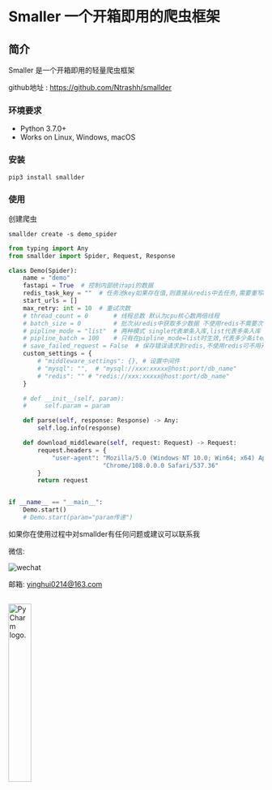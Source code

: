 # Smaller 一个开箱即用的爬虫框架


## 简介

Smaller 是一个开箱即用的轻量爬虫框架

github地址 : https://github.com/Ntrashh/smallder



### 环境要求
 - Python 3.7.0+
 - Works on Linux, Windows, macOS

### 安装
```cmd
pip3 install smallder
```

### 使用
创建爬虫
```shell
smallder create -s demo_spider
```

```python
from typing import Any
from smallder import Spider, Request, Response

class Demo(Spider):
    name = "demo"
    fastapi = True  # 控制内部统计api的数据
    redis_task_key = ""  # 任务池key如果存在值,则直接从redis中去任务,需要重写make_request_for_redis
    start_urls = []
    max_retry: int = 10  # 重试次数
    # thread_count = 0       # 线程总数 默认为cpu核心数两倍线程
    # batch_size = 0         # 批次从redis中获取多少数据 不使用redis不需要次参数
    # pipline_mode = "list"  # 两种模式 single代表单条入库,list代表多条入库 默认为single
    # pipline_batch = 100    # 只有在pipline_mode=list时生效,代表多少条item进入pipline,默认100
    # save_failed_request = False  # 保存错误请求到redis,不使用redis可不用开启
    custom_settings = {
        # "middleware_settings": {}, # 设置中间件
        # "mysql": "",  # "mysql://xxx:xxxxx@host:port/db_name"
        # "redis": "" # "redis://xxx:xxxxx@host:port/db_name"
    }

    # def __init__(self, param):
    #     self.param = param

    def parse(self, response: Response) -> Any:
        self.log.info(response)

    def download_middleware(self, request: Request) -> Request:
        request.headers = {
            "user-agent": "Mozilla/5.0 (Windows NT 10.0; Win64; x64) AppleWebKit/537.36 (KHTML, like Gecko) "
                          "Chrome/108.0.0.0 Safari/537.36"
        }
        return request


if __name__ == "__main__":
    Demo.start()
    # Demo.start(param="param传递")

```





如果你在使用过程中对smallder有任何问题或建议可以联系我

微信:


![wechat](https://user-images.githubusercontent.com/109586486/210029580-4bb2f7bb-ed19-4971-ad0a-788aa659e2ff.jpg)

邮箱:
yinghui0214@163.com




##
<img src="https://resources.jetbrains.com/storage/products/company/brand/logos/PyCharm.png" alt="PyCharm logo."  width="30%" >